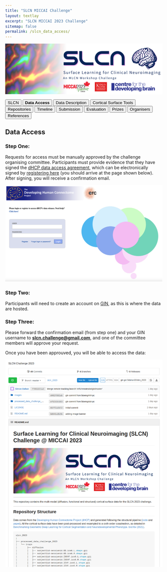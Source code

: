```yaml
---
title: "SLCN MICCAI Challenge"
layout: textlay
excerpt: "SLCN MICCAI 2023 Challenge"
sitemap: false
permalink: /slcn_data_access/
---
```


<img src="/images/pubpic/SLCN_Banner.png" alt="SLCN Banner" title="SLCN Banner" width="950">

<button  onclick="window.location.href='https://metrics-lab.github.io/slcn/';">SLCN</button> <button  onclick="window.location.href='https://metrics-lab.github.io/slcn_data_access/';">**Data Access**</button> <button onclick="window.location.href='
https://metrics-lab.github.io/slcn_data_description/';">Data Description</button>  <button onclick="window.location.href='https://metrics-lab.github.io/slcn_cortical_surface_tools/';">Cortical Surface Tools</button>  <button onclick="window.location.href='https://metrics-lab.github.io/slcn_repositories/';">Repositories</button>  <button onclick="window.location.href='https://metrics-lab.github.io/slcn_timeline/';">Timeline</button> <button onclick="window.location.href='https://metrics-lab.github.io/slcn_submission/';">Submission</button> <button onclick="window.location.href='https://metrics-lab.github.io/slcn_evaluation/';">Evaluation</button> <button onclick="window.location.href='https://metrics-lab.github.io/slcn_prizes/';">Prizes</button> <button onclick="window.location.href='https://metrics-lab.github.io/slcn_organisers/';">Organisers</button> <button onclick="window.location.href='https://metrics-lab.github.io/slcn_references/';">References</button>


## Data Access
### Step One: 
Requests for access must be manually approved by the challenge organising committee.  Participants must provide evidence that they have signed the [dHCP data access agreement](http://www.developingconnectome.org/data-release/second-data-release/open-access-dhcp-data-terms-of-use-%20version-4-0_2019-05-23/), which can be electronically signed by [registering here](https://data.developingconnectome.org/app/template/Login.vm) (you should arrive at the page shown below).  After signing, you will receive a confirmation email.

<img src="/images/pubpic/dhcp_registration.png" alt="dHCP Registration" title="dHCP Registration" width="950">

### Step Two:
Participants will need to create an account on [GIN](https://gin.g-node.org), as this is where the data are hosted. 

### Step Three: 
Please forward the confirmation email (from step one) and your GIN username to **slcn.challenge@gmail.com**, and one of the committee members will approve your request. 

Once you have been approuved, you will be able to access the data: 

<img src="../images/pubpic/gin_repo.png" alt="dHCP Registration" title="dHCP Registration" width="950">
